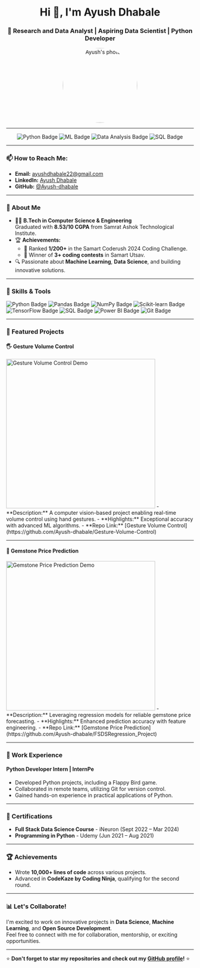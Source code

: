 <h1 align="center">Hi 👋, I'm Ayush Dhabale</h1>
<h3 align="center">🚀 Research and Data Analyst | Aspiring Data Scientist | Python Developer</h3>

<p align="center">
  <img src="https://github.com/Ayush-dhabale.png" alt="Ayush's photo" width="200" style="border-radius:50%;"/>
</p>

---

<div align="center">
  <img src="https://img.shields.io/badge/Python-Expert-blue?logo=python&logoColor=white" alt="Python Badge"/>
  <img src="https://img.shields.io/badge/Machine%20Learning-Advanced-orange?logo=sklearn&logoColor=white" alt="ML Badge"/>
  <img src="https://img.shields.io/badge/Data%20Analysis-Proficient-yellow?logo=tableau&logoColor=white" alt="Data Analysis Badge"/>
  <img src="https://img.shields.io/badge/SQL-Intermediate-green?logo=mysql&logoColor=white" alt="SQL Badge"/>
</div>

---

### 📫 How to Reach Me:
- **Email:** [ayushdhabale22@gmail.com](mailto:ayushdhabale22@gmail.com)  
- **LinkedIn:** [Ayush Dhabale](https://www.linkedin.com/in/ayush-dhabale-515a98207/)  
- **GitHub:** [@Ayush-dhabale](https://github.com/Ayush-dhabale)  

---

### 🌟 About Me
- 🧑‍🎓 **B.Tech in Computer Science & Engineering**  
  Graduated with **8.53/10 CGPA** from Samrat Ashok Technological Institute.  
- 🏆 **Achievements:**
  - 🥇 Ranked **1/200+** in the Samart Coderush 2024 Coding Challenge.
  - 🏅 Winner of **3+ coding contests** in Samart Utsav.  
- 🔍 Passionate about **Machine Learning**, **Data Science**, and building innovative solutions.

---

### 🔧 Skills & Tools
<div>
  <img src="https://img.shields.io/badge/-Python-black?logo=python&logoColor=white" alt="Python Badge" />
  <img src="https://img.shields.io/badge/-Pandas-lightgrey?logo=pandas&logoColor=black" alt="Pandas Badge" />
  <img src="https://img.shields.io/badge/-NumPy-blue?logo=numpy&logoColor=white" alt="NumPy Badge" />
  <img src="https://img.shields.io/badge/-Scikit--Learn-orange?logo=scikit-learn&logoColor=white" alt="Scikit-learn Badge" />
  <img src="https://img.shields.io/badge/-TensorFlow-lightblue?logo=tensorflow&logoColor=orange" alt="TensorFlow Badge" />
  <img src="https://img.shields.io/badge/-SQL-brightgreen?logo=mysql&logoColor=white" alt="SQL Badge" />
  <img src="https://img.shields.io/badge/-PowerBI-yellow?logo=powerbi&logoColor=black" alt="Power BI Badge" />
  <img src="https://img.shields.io/badge/-Git-red?logo=git&logoColor=white" alt="Git Badge" />
</div>

---

### 📂 Featured Projects
#### 🖐 Gesture Volume Control  
<img src="https://github.com/Ayush-dhabale/Gesture-Volume-Control/blob/main/project-demo.jpg" alt="Gesture Volume Control Demo" width="400"/>
- **Description:** A computer vision-based project enabling real-time volume control using hand gestures.  
- **Highlights:** Exceptional accuracy with advanced ML algorithms.  
- **Repo Link:** [Gesture Volume Control](https://github.com/Ayush-dhabale/Gesture-Volume-Control)

---

#### 💎 Gemstone Price Prediction  
<img src="https://github.com/Ayush-dhabale/FSDSRegression_Project/blob/main/project-demo.jpg" alt="Gemstone Price Prediction Demo" width="400"/>
- **Description:** Leveraging regression models for reliable gemstone price forecasting.  
- **Highlights:** Enhanced prediction accuracy with feature engineering.  
- **Repo Link:** [Gemstone Price Prediction](https://github.com/Ayush-dhabale/FSDSRegression_Project)

---

### 💼 Work Experience
#### Python Developer Intern | InternPe  
- Developed Python projects, including a Flappy Bird game.  
- Collaborated in remote teams, utilizing Git for version control.  
- Gained hands-on experience in practical applications of Python.  

---

### 🏅 Certifications
- **Full Stack Data Science Course** - iNeuron (Sept 2022 – Mar 2024)  
- **Programming in Python** - Udemy (Jun 2021 – Aug 2021)  

---

### 🏆 Achievements
- Wrote **10,000+ lines of code** across various projects.  
- Advanced in **CodeKaze by Coding Ninja**, qualifying for the second round.  

---

### 📊 Let's Collaborate!
I'm excited to work on innovative projects in **Data Science**, **Machine Learning**, and **Open Source Development**.  
Feel free to connect with me for collaboration, mentorship, or exciting opportunities.  

---

⭐ **Don't forget to star my repositories and check out my [GitHub profile](https://github.com/Ayush-dhabale)!** ⭐
